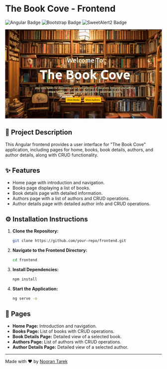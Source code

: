 # The Book Cove - Frontend

![Angular Badge](https://img.shields.io/badge/Angular-18.x-red?style=flat-square)
![Bootstrap Badge](https://img.shields.io/badge/Bootstrap-5.x-blue?style=flat-square)
![SweetAlert2 Badge](https://img.shields.io/badge/SweetAlert2-11.x-yellow?style=flat-square)

![Backend Diagram](book_cove.png)

## 📄 Project Description

This Angular frontend provides a user interface for "The Book Cove" application, including pages for home, books, book details, authors, and author details, along with CRUD functionality.

## ✨ Features

- Home page with introduction and navigation.
- Books page displaying a list of books.
- Book details page with detailed information.
- Authors page with a list of authors and CRUD operations.
- Author details page with detailed author info and CRUD operations.

## ⚙️ Installation Instructions

1. **Clone the Repository:**
    ```bash
    git clone https://github.com/your-repo/frontend.git
    ```
2. **Navigate to the Frontend Directory:**
    ```bash
    cd frontend
    ```
3. **Install Dependencies:**
    ```bash
    npm install
    ```
4. **Start the Application:**
    ```bash
    ng serve -o
    ```

## 📄 Pages

- **Home Page:** Introduction and navigation.
- **Books Page:** List of books with CRUD operations.
- **Book Details Page:** Detailed view of a selected book.
- **Authors Page:** List of authors with CRUD operations.
- **Author Details Page:** Detailed view of a selected author.

---

Made with ❤️ by [Nooran Tarek](https://github.com/NooranTarek)
